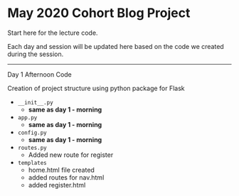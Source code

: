 # May 2020 Cohort Blog Project

Start here for the lecture code.

Each day and session will be updated here based on the code we created during the session.

---

Day 1 Afternoon Code

Creation of project structure using python package for Flask

- `__init__.py`
    - **same as day 1 - morning**
- `app.py`
    - **same as day 1 - morning**
- `config.py`
    - **same as day 1 - morning**
- `routes.py`
    - Added new route for register
- `templates`
    - home.html file created
    - added routes for nav.html
    - added register.html